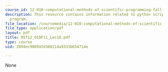 ```yaml
---
course_id: 12-010-computational-methods-of-scientific-programming-fall-2011
description: This resource contains information related to python scripting language
  program.
file_location: /coursemedia/12-010-computational-methods-of-scientific-programming-fall-2011/2894ec9889a5d368214a9333b654714e_MIT12_010F11_Lec18.pdf
file_type: application/pdf
layout: pdf
title: MIT12_010F11_Lec18.pdf
type: course
uid: 2894ec9889a5d368214a9333b654714e

---
```

None